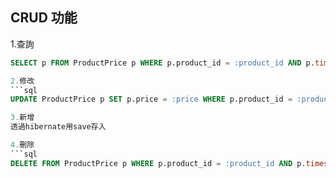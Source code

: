 ## CRUD 功能
1.查詢
```sql
SELECT p FROM ProductPrice p WHERE p.product_id = :product_id AND p.timestamp = :timestamp

2.修改
```sql
UPDATE ProductPrice p SET p.price = :price WHERE p.product_id = :product_id AND p.timestamp = :timestamp

3.新增
透過hibernate用save存入

4.刪除
```sql
DELETE FROM ProductPrice p WHERE p.product_id = :product_id AND p.timestamp = :timestamp

